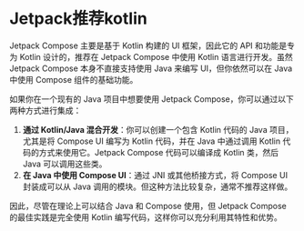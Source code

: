 # Jetpack推荐kotlin

Jetpack Compose 主要是基于 Kotlin 构建的 UI 框架，因此它的 API 和功能是专为 Kotlin 设计的，推荐在 Jetpack Compose 中使用 Kotlin 语言进行开发。虽然 Jetpack Compose 本身不直接支持使用 Java 来编写 UI，但你依然可以在 Java 中使用 Compose 组件的基础功能。

如果你在一个现有的 Java 项目中想要使用 Jetpack Compose，你可以通过以下两种方式进行集成：

1. **通过 Kotlin/Java 混合开发**：你可以创建一个包含 Kotlin 代码的 Java 项目，尤其是将 Compose UI 编写为 Kotlin 代码，并在 Java 中通过调用 Kotlin 代码的方式来使用它。Jetpack Compose 代码可以编译成 Kotlin 类，然后 Java 可以调用这些类。
2. **在 Java 中使用 Compose UI**：通过 JNI 或其他桥接方式，将 Compose UI 封装成可以从 Java 调用的模块。但这种方法比较复杂，通常不推荐这样做。

因此，尽管在理论上可以结合 Java 和 Compose 使用，但 Jetpack Compose 的最佳实践是完全使用 Kotlin 编写代码，这样你可以充分利用其特性和优势。
